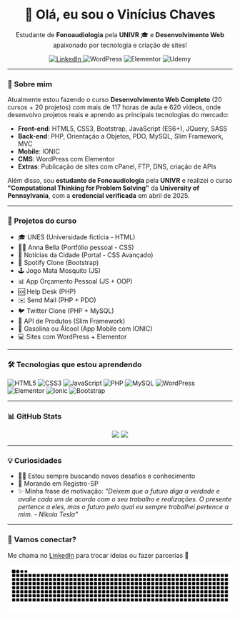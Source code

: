 <h1 align="center">👋 Olá, eu sou o Vinícius Chaves</h1>

<p align="center">
  Estudante de <strong>Fonoaudiologia</strong> pela <strong>UNIVR</strong> 🎓 e <strong>Desenvolvimento Web</strong> apaixonado por tecnologia e criação de sites!
</p>

<p align="center">
  <a href="https://www.linkedin.com/in/vin%C3%ADcius-ribeiro-chaves-06131b2a3/" target="_blank">
    <img src="https://img.shields.io/badge/LinkedIn-blue?style=for-the-badge&logo=linkedin" alt="LinkedIn" />
  </a>
  <img src="https://img.shields.io/badge/WordPress-E34F26?style=for-the-badge&logo=wordpress&logoColor=white" alt="WordPress" />
  <img src="https://img.shields.io/badge/Elementor-92003B?style=for-the-badge&logo=elementor&logoColor=white" alt="Elementor" />
  <img src="https://img.shields.io/badge/Estudando-Udemy-EC5252?style=for-the-badge&logo=udemy&logoColor=white" alt="Udemy" />
</p>

---

### 🚀 Sobre mim

Atualmente estou fazendo o curso **Desenvolvimento Web Completo** (20 cursos + 20 projetos) com mais de 117 horas de aula e 620 vídeos, onde desenvolvo projetos reais e aprendo as principais tecnologias do mercado:

- **Front-end**: HTML5, CSS3, Bootstrap, JavaScript (ES6+), JQuery, SASS
- **Back-end**: PHP, Orientação a Objetos, PDO, MySQL, Slim Framework, MVC
- **Mobile**: IONIC
- **CMS**: WordPress com Elementor
- **Extras**: Publicação de sites com cPanel, FTP, DNS, criação de APIs

Além disso, sou **estudante de Fonoaudiologia** pela **UNIVR** e realizei o curso **"Computational Thinking for Problem Solving"** da **University of Pennsylvania**, com a **credencial verificada** em abril de 2025.

---

### 💼 Projetos do curso

- 🎓 UNES (Universidade fictícia - HTML)
- 👩‍💼 Anna Bella (Portfólio pessoal - CSS)
- 📰 Notícias da Cidade (Portal - CSS Avançado)
- 📱 Spotify Clone (Bootstrap)
- 🕹️ Jogo Mata Mosquito (JS)
- 📊 App Orçamento Pessoal (JS + OOP)
- 🆘 Help Desk (PHP)
- ✉️ Send Mail (PHP + PDO)
- 🐦 Twitter Clone (PHP + MySQL)
- 🧪 API de Produtos (Slim Framework)
- 🧠 Gasolina ou Álcool (App Mobile com IONIC)
- 💻 Sites com WordPress + Elementor

---

### 🛠️ Tecnologias que estou aprendendo

![HTML5](https://img.shields.io/badge/HTML5-E34F26?style=flat&logo=html5&logoColor=white)
![CSS3](https://img.shields.io/badge/CSS3-1572B6?style=flat&logo=css3&logoColor=white)
![JavaScript](https://img.shields.io/badge/JavaScript-F7DF1E?style=flat&logo=javascript&logoColor=black)
![PHP](https://img.shields.io/badge/PHP-777BB4?style=flat&logo=php&logoColor=white)
![MySQL](https://img.shields.io/badge/MySQL-4479A1?style=flat&logo=mysql&logoColor=white)
![WordPress](https://img.shields.io/badge/WordPress-21759B?style=flat&logo=wordpress&logoColor=white)
![Elementor](https://img.shields.io/badge/Elementor-92003B?style=flat&logo=elementor&logoColor=white)
![Ionic](https://img.shields.io/badge/Ionic-3880FF?style=flat&logo=ionic&logoColor=white)
![Bootstrap](https://img.shields.io/badge/Bootstrap-563D7C?style=flat&logo=bootstrap&logoColor=white)

---

### 📊 GitHub Stats

<p align="center">
  <img height="180em" src="https://github-readme-stats.vercel.app/api?username=vinichaves&show_icons=true&theme=dracula" />
  <img height="180em" src="https://github-readme-stats.vercel.app/api/top-langs/?username=vinichaves&layout=compact&theme=dracula" />
</p>

---

### 💡 Curiosidades

- 👨‍💻 Estou sempre buscando novos desafios e conhecimento
- 📍 Morando em Registro-SP
- ✨ Minha frase de motivação: *"Deixem que o futuro diga a verdade e avalie cada um de acordo com o seu trabalho e realizações. O presente pertence a eles, mas o futuro pelo qual eu sempre trabalhei pertence a mim. - Nikola Tesla"*

---

### 🤝 Vamos conectar?

Me chama no [LinkedIn](https://www.linkedin.com/in/vin%C3%ADcius-ribeiro-chaves-06131b2a3/) para trocar ideias ou fazer parcerias 👋

![Snake animation](https://github.com/ViniRChaves/ViniRChaves/blob/output/github-snake.svg)

